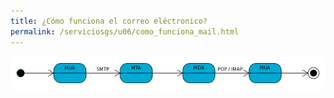 ```yaml
---
title: ¿Cómo funciona el correo eléctronico?
permalink: /serviciosgs/u06/como_funciona_mail.html
---
```


![email](img/E-mail.svg.png)